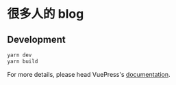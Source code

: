 # 很多人的 blog

> 

## Development

```bash
yarn dev
yarn build
```

For more details, please head VuePress's [documentation](https://v1.vuepress.vuejs.org/).

